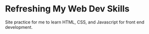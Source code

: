 # Refreshing My Web Dev Skills
Site practice for me to learn HTML, CSS, and Javascript for front end development.
